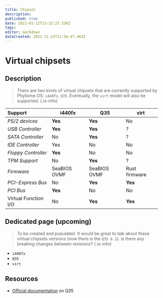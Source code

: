 ```yaml
---
title: Chipset
description: 
published: true
date: 2022-01-12T13:32:27.236Z
tags: 
editor: markdown
dateCreated: 2021-11-13T11:56:47.463Z
---
```


# Virtual chipsets

## Description

> There are two kinds of virtual chipsets that are currently supported by Phyllome OS: `i440fx`, `Q35`. Eventually, the `virt` model will also be supported. 
{.is-info}

| **Support** | i440fx | Q35 | virt |
| :-- | -- | -- | -- |
| *PS/2 devices* | **Yes** | **Yes** | No | 
| *USB Controller* | **Yes** | **Yes** | ? | 
| *SATA Controller* | No | **Yes** | ? |
| *IDE Controller* | Yes | No | No |
| *Floppy Controller* | **Yes** | No | No |
| *TPM Support* | No | **Yes** | ? |
| *Firmware* | SeaBIOS OVMF | SeaBIOS OVMF | Rust firmware |
| *PCI-Express Bus* | No | **Yes** | **Yes** |
| *PCI Bus* | **Yes** | No | No |
| Virtual Function I/O | No | **Yes** | **Yes** |


## Dedicated page (upcoming)

> To be created and populated. It would be great to talk about these virtual chipsets versions (now there is the `Q35 6.1`). is there any breaking changes between revisions?
{.is-info}

* `i440fx`
* `Q35`
* `virt`

## Resources

* [Official documentation](https://wiki.qemu.org/Features/Q35) on Q35 